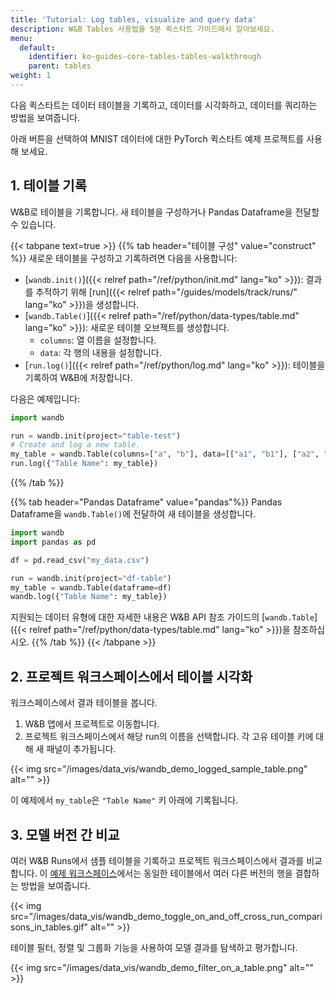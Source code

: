 ```yaml
---
title: 'Tutorial: Log tables, visualize and query data'
description: W&B Tables 사용법을 5분 퀵스타트 가이드에서 알아보세요.
menu:
  default:
    identifier: ko-guides-core-tables-tables-walkthrough
    parent: tables
weight: 1
---
```


다음 퀵스타트는 데이터 테이블을 기록하고, 데이터를 시각화하고, 데이터를 쿼리하는 방법을 보여줍니다.

아래 버튼을 선택하여 MNIST 데이터에 대한 PyTorch 퀵스타트 예제 프로젝트를 사용해 보세요.

## 1. 테이블 기록
W&B로 테이블을 기록합니다. 새 테이블을 구성하거나 Pandas Dataframe을 전달할 수 있습니다.

{{< tabpane text=true >}}
{{% tab header="테이블 구성" value="construct" %}}
새로운 테이블을 구성하고 기록하려면 다음을 사용합니다:
- [`wandb.init()`]({{< relref path="/ref/python/init.md" lang="ko" >}}): 결과를 추적하기 위해 [run]({{< relref path="/guides/models/track/runs/" lang="ko" >}})을 생성합니다.
- [`wandb.Table()`]({{< relref path="/ref/python/data-types/table.md" lang="ko" >}}): 새로운 테이블 오브젝트를 생성합니다.
  - `columns`: 열 이름을 설정합니다.
  - `data`: 각 행의 내용을 설정합니다.
- [`run.log()`]({{< relref path="/ref/python/log.md" lang="ko" >}}): 테이블을 기록하여 W&B에 저장합니다.

다음은 예제입니다:
```python
import wandb

run = wandb.init(project="table-test")
# Create and log a new table.
my_table = wandb.Table(columns=["a", "b"], data=[["a1", "b1"], ["a2", "b2"]])
run.log({"Table Name": my_table})
```
{{% /tab %}}

{{% tab header="Pandas Dataframe" value="pandas"%}}
Pandas Dataframe을 `wandb.Table()`에 전달하여 새 테이블을 생성합니다.

```python
import wandb
import pandas as pd

df = pd.read_csv("my_data.csv")

run = wandb.init(project="df-table")
my_table = wandb.Table(dataframe=df)
wandb.log({"Table Name": my_table})
```

지원되는 데이터 유형에 대한 자세한 내용은 W&B API 참조 가이드의 [`wandb.Table`]({{< relref path="/ref/python/data-types/table.md" lang="ko" >}})을 참조하십시오.
{{% /tab %}}
{{< /tabpane >}}

## 2. 프로젝트 워크스페이스에서 테이블 시각화

워크스페이스에서 결과 테이블을 봅니다.

1. W&B 앱에서 프로젝트로 이동합니다.
2. 프로젝트 워크스페이스에서 해당 run의 이름을 선택합니다. 각 고유 테이블 키에 대해 새 패널이 추가됩니다.

{{< img src="/images/data_vis/wandb_demo_logged_sample_table.png" alt="" >}}

이 예제에서 `my_table`은 `"Table Name"` 키 아래에 기록됩니다.

## 3. 모델 버전 간 비교

여러 W&B Runs에서 샘플 테이블을 기록하고 프로젝트 워크스페이스에서 결과를 비교합니다. 이 [예제 워크스페이스](https://wandb.ai/carey/table-test?workspace=user-carey)에서는 동일한 테이블에서 여러 다른 버전의 행을 결합하는 방법을 보여줍니다.

{{< img src="/images/data_vis/wandb_demo_toggle_on_and_off_cross_run_comparisons_in_tables.gif" alt="" >}}

테이블 필터, 정렬 및 그룹화 기능을 사용하여 모델 결과를 탐색하고 평가합니다.

{{< img src="/images/data_vis/wandb_demo_filter_on_a_table.png" alt="" >}}

